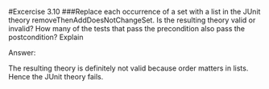 #Excercise 3.10
###Replace each occurrence of a set with a list in the JUnit theory removeThenAddDoesNotChangeSet. Is the resulting theory valid or invalid? How many of the tests that pass the precondition also pass the postcondition? Explain

Answer:

The resulting theory is definitely not valid because order 
matters in lists. Hence the JUnit theory fails.